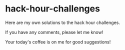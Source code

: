 # hack-hour-challenges
Here are my own solutions to the hack hour challenges. 

If you have any comments, please let me know!

Your today's coffee is on me for good suggestions!
